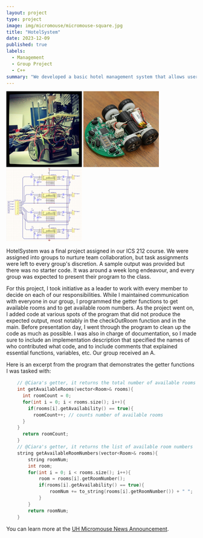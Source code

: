 ```yaml
---
layout: project
type: project
image: img/micromouse/micromouse-square.jpg
title: "HotelSystem"
date: 2023-12-09
published: true
labels:
  - Management
  - Group Project
  - C++
summary: "We developed a basic hotel management system that allows users to add new rooms with features and search available rooms, check in and check out, search customer, and generate guest reports."
---
```


<div class="text-center p-4">
  <img width="200px" src="../img/micromouse/micromouse-robot.png" class="img-thumbnail" >
  <img width="200px" src="../img/micromouse/micromouse-robot-2.jpg" class="img-thumbnail" >
  <img width="200px" src="../img/micromouse/micromouse-circuit.png" class="img-thumbnail" >
</div>

HotelSystem was a final project assigned in our ICS 212 course. We were assigned into groups to nurture team collaboration, but task assignments were left to every group's discretion. A sample output was provided but there was no starter code. It was around a week long endeavour, and every group was expected to present their program to the class.

For this project, I took initiative as a leader to work with every member to decide on each of our responsibilities. While I maintained communication with everyone in our group, I programmed the getter functions to get available rooms and to get available room numbers. As the project went on, I added code at various spots of the program that did not produce the expected output, most notably in the checkOutRoom function and in the main. Before presentation day, I went through the program to clean up the code as much as possible. I was also in charge of documentation, so I made sure to include an implementation description that specified the names of who contributed what code, and to include comments that explained essential functions, variables, etc. Our group received an A.

Here is an excerpt from the program that demonstrates the getter functions I was tasked with:

```cpp
    // @Ciara's getter, it returns the total number of available rooms that exist
    int getAvailableRooms(vector<Room>& rooms){
      int roomCount = 0;
      for(int i = 0; i < rooms.size(); i++){
        if(rooms[i].getAvailability() == true){
          roomCount++; // counts number of available rooms
      }
    }
      return roomCount;
    }
    // @Ciara's getter, it returns the list of available room numbers
    string getAvailableRoomNumbers(vector<Room>& rooms){
        string roomNum;
        int room;
        for(int i = 0; i < rooms.size(); i++){
            room = rooms[i].getRoomNumber();
            if(rooms[i].getAvailability() == true){
                roomNum += to_string(rooms[i].getRoomNumber()) + " ";
            }
        }
        return roomNum;
    }
```

You can learn more at the [UH Micromouse News Announcement](https://manoa.hawaii.edu/news/article.php?aId=2857).
